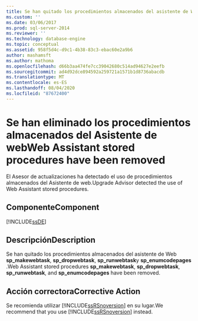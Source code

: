 ```yaml
---
title: Se han quitado los procedimientos almacenados del asistente de Web | Microsoft Docs
ms.custom: ''
ms.date: 03/06/2017
ms.prod: sql-server-2014
ms.reviewer: ''
ms.technology: database-engine
ms.topic: conceptual
ms.assetid: 958f5d4c-d9c1-4b38-83c3-ebac60e2a9b6
author: mashamsft
ms.author: mathoma
ms.openlocfilehash: d66b3aa474fe7cc39042680c514ad94627e2eefb
ms.sourcegitcommit: ad4d92dce894592a259721a1571b1d8736abacdb
ms.translationtype: MT
ms.contentlocale: es-ES
ms.lasthandoff: 08/04/2020
ms.locfileid: "87672400"
---
```

# <a name="web-assistant-stored-procedures-have-been-removed"></a><span data-ttu-id="9b271-102">Se han eliminado los procedimientos almacenados del Asistente de web</span><span class="sxs-lookup"><span data-stu-id="9b271-102">Web Assistant stored procedures have been removed</span></span>
  <span data-ttu-id="9b271-103">El Asesor de actualizaciones ha detectado el uso de procedimientos almacenados del Asistente de web.</span><span class="sxs-lookup"><span data-stu-id="9b271-103">Upgrade Advisor detected the use of Web Assistant stored procedures.</span></span>  
  
## <a name="component"></a><span data-ttu-id="9b271-104">Componente</span><span class="sxs-lookup"><span data-stu-id="9b271-104">Component</span></span>  
 [!INCLUDE[ssDE](../../includes/ssde-md.md)]  
  
## <a name="description"></a><span data-ttu-id="9b271-105">Descripción</span><span class="sxs-lookup"><span data-stu-id="9b271-105">Description</span></span>  
 <span data-ttu-id="9b271-106">Se han quitado los procedimientos almacenados del asistente de Web **sp_makewebtask**, **sp_dropwebtask**, **sp_runwebtask**y **sp_enumcodepages** .</span><span class="sxs-lookup"><span data-stu-id="9b271-106">Web Assistant stored procedures **sp_makewebtask**, **sp_dropwebtask**, **sp_runwebtask**, and **sp_enumcodepages** have been removed.</span></span>  
  
## <a name="corrective-action"></a><span data-ttu-id="9b271-107">Acción correctora</span><span class="sxs-lookup"><span data-stu-id="9b271-107">Corrective Action</span></span>  
 <span data-ttu-id="9b271-108">Se recomienda utilizar [!INCLUDE[ssRSnoversion](../../includes/ssrsnoversion-md.md)] en su lugar.</span><span class="sxs-lookup"><span data-stu-id="9b271-108">We recommend that you use [!INCLUDE[ssRSnoversion](../../includes/ssrsnoversion-md.md)] instead.</span></span>  
  
  
